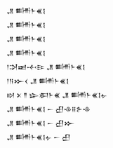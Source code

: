 <div class='block'>
<div class='line'>𒂗 𒌦𒈨𒌍𒋙</div>
<div class='line'>𒂗 𒌦𒈨𒌍𒋙</div>
<div class='line'>𒂗 𒌦𒈨𒌍𒋙</div>
<div class='line'>𒂗 𒌦𒈨𒌍𒋙</div>
<div class='line'>𒁹𒋫𒀜𒋾𒄿 𒂗 𒌦𒈨𒌍𒋙</div>
<div class='line'>𒁹𒀀𒁍𒌋 𒂗 𒌦𒈨𒌍𒋙</div>
<div class='line'>𒊭 𒉽 𒈫 𒇽𒀳𒈨𒌍 𒂗 𒌦𒈨𒌍𒋙𒉡</div>
<div class='line'>𒂗 𒌦𒈨𒌍𒋙 𒀸 𒌷𒈾𒍝𒉿𒈾</div>
<div class='line'>𒂗 𒌦𒈨𒌍𒋙 𒀸 𒌷𒁍</div>
<div class='line'>𒂗 𒌦𒈨𒌍𒋙𒉡 𒀸 𒌷</div>
</div>